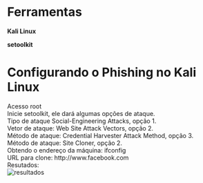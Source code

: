 <h1>Ferramentas</h1>
<p><b>Kali Linux</b></p>
<p><b>setoolkit</b></p>
<h1>Configurando o Phishing no Kali Linux</h1>
Acesso root<br>
Inicie setoolkit, ele dará algumas opções de ataque.<br>
Tipo de ataque Social-Engineering Attacks, opção 1. <br>
Vetor de ataque: Web Site Attack Vectors, opção 2. <br>
Método de ataque: Credential Harvester Attack Method, opção 3. <br>
Método de ataque: Site Cloner, opção 2. <br>
Obtendo o endereço da máquina: ifconfig <br>
URL para clone: http://www.facebook.com <br>
Resutados: <br>
<img src="/image.jpg" alt="resultados">
